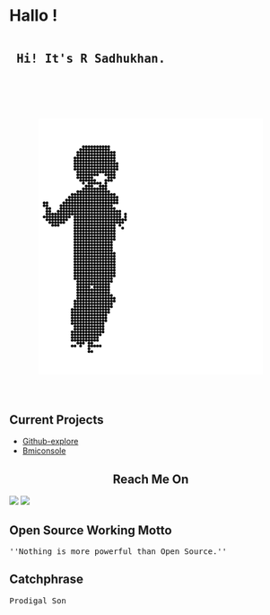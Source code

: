 # Hallo !
<pre>
<h2> Hi! It's R Sadhukhan.</h2>
<br>
<h2 align="center"><img src="autoload/STRd.gif" ></h2>
</pre>
## Current Projects
 + [Github-explore](https://github.com/SudipC3/github-explore)
 + [ Bmiconsole ](https://github.com/SadhukhanR/bmiconsole)
<h2 align="center">Reach Me On</h2>
<a href="https://twitter.com/_sadhukhan"><img src="https://img.shields.io/badge/twitter-%231DA1F2.svg?&style=for-the-badge&logo=twitter&logoColor=white" /></a>
<a href="mailto:rohit02sadhukhan@pm.me?subject=Hi! R Sadhukhan"><img src="https://img.shields.io/badge/ProtonMail-8B89CC?style=for-the-badge&logo=protonmail&logoColor=white"/></a>

## Open Source Working Motto
<pre>
''Nothing is more powerful than Open Source.''
</pre>

## Catchphrase
<pre>
Prodigal Son
</pre>
